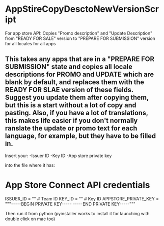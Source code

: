 # AppStireCopyDesctoNewVersionScript
For app store API: Copies "Promo description" and "Update Description" from "READY FOR SALE" version to "PREPARE FOR SUBMISSION" version for all locales for all apps

This takes any apps that are in a "PREPARE FOR SUBMISSION" state and copies all locale descriptions for PROMO and UPDATE which are blank by default, and replaces them with the READY FOR SLAE version of these fields.   Suggest you update them after copying them, but this is a start without a lot of copy and pasting.  Also, if you have a lot of translations, this makes life easier if you don't normally ranslate the update or promo text for each language, for example, but they have to be filled in.
---

Insert your:
-Issuer ID
-Key ID
-App store private key

into the file where it has:

# App Store Connect API credentials
ISSUER_ID = "<insert issuer id here>"  # Team ID
KEY_ID = "<insert key id here>"  # Key ID
APPSTORE_PRIVATE_KEY = """-----BEGIN PRIVATE KEY-----
<insert key here>
-----END PRIVATE KEY-----"""

Then run it from python (pyinstaller works to install it for launching with double click on mac too)
